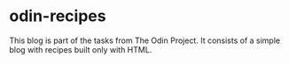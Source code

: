# odin-recipes
This blog is part of the tasks from The Odin Project. It consists of a simple blog with recipes built only with HTML.
